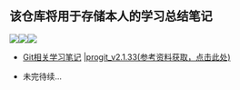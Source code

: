 ## 该仓库将用于存储本人的学习总结笔记

![](https://img.shields.io/badge/download-1.33-green)[![](https://img.shields.io/badge/organization-CSTA-brightgreen)](https://github.com/sanyuankexie)[![](https://img.shields.io/badge/csdn-Kilig__1-red?style=social&logo=appveyor)](https://blog.csdn.net/weixin_42792088)

-  [Git相关学习笔记](https://github.com/1291945816/summary/tree/master/github) |[progit_v2.1.33(参考资料获取，点击此处)](http://123.56.2.196/index.php/s/neQerJWMeFxfWii)

- 未完待续...

  

  

